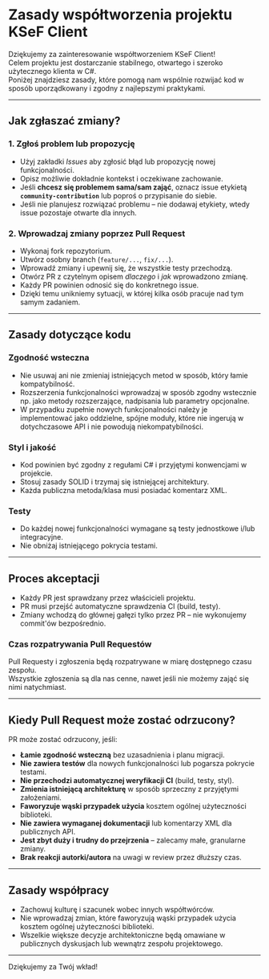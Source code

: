# **Zasady współtworzenia projektu KSeF Client**

Dziękujemy za zainteresowanie współtworzeniem KSeF Client!  
Celem projektu jest dostarczanie stabilnego, otwartego i szeroko użytecznego klienta w C#.  
Poniżej znajdziesz zasady, które pomogą nam wspólnie rozwijać kod w sposób uporządkowany i zgodny z najlepszymi praktykami.

---

## Jak zgłaszać zmiany?

### 1. Zgłoś problem lub propozycję
- Użyj zakładki *Issues* aby zgłosić błąd lub propozycję nowej funkcjonalności.  
- Opisz możliwie dokładnie kontekst i oczekiwane zachowanie.  
- Jeśli **chcesz się problemem sama/sam zająć**, oznacz issue etykietą **`community-contribution`** lub poproś o przypisanie do siebie.  
- Jeśli nie planujesz rozwiązać problemu – nie dodawaj etykiety, wtedy issue pozostaje otwarte dla innych.  

### 2. Wprowadzaj zmiany poprzez Pull Request
- Wykonaj fork repozytorium.  
- Utwórz osobny branch (`feature/...`, `fix/...`).  
- Wprowadź zmiany i upewnij się, że wszystkie testy przechodzą.  
- Otwórz PR z czytelnym opisem *dlaczego* i *jak* wprowadzono zmianę.  
- Każdy PR powinien odnosić się do konkretnego issue.  
- Dzięki temu unikniemy sytuacji, w której kilka osób pracuje nad tym samym zadaniem.

---

## Zasady dotyczące kodu

### Zgodność wsteczna
- Nie usuwaj ani nie zmieniaj istniejących metod w sposób, który łamie kompatybilność.  
- Rozszerzenia funkcjonalności wprowadzaj w sposób zgodny wstecznie np. jako metody rozszerzające, nadpisania lub parametry opcjonalne.
- W przypadku zupełnie nowych funkcjonalności należy je implementować jako oddzielne, spójne moduły, które nie ingerują w dotychczasowe API i nie powodują niekompatybilności.

### Styl i jakość
- Kod powinien być zgodny z regułami C# i przyjętymi konwencjami w projekcie.  
- Stosuj zasady SOLID i trzymaj się istniejącej architektury.  
- Każda publiczna metoda/klasa musi posiadać komentarz XML.  

### Testy
- Do każdej nowej funkcjonalności wymagane są testy jednostkowe i/lub integracyjne.  
- Nie obniżaj istniejącego pokrycia testami.  

---

## Proces akceptacji

- Każdy PR jest sprawdzany przez właścicieli projektu.  
- PR musi przejść automatyczne sprawdzenia CI (build, testy).  
- Zmiany wchodzą do głównej gałęzi tylko przez PR – nie wykonujemy commit'ów bezpośrednio.  

### Czas rozpatrywania Pull Requestów

Pull Requesty i zgłoszenia będą rozpatrywane w miarę dostępnego czasu zespołu.  
Wszystkie zgłoszenia są dla nas cenne, nawet jeśli nie możemy zająć się nimi natychmiast.  

---

## Kiedy Pull Request może zostać odrzucony?

PR może zostać odrzucony, jeśli:  
* **Łamie zgodność wsteczną** bez uzasadnienia i planu migracji.  
* **Nie zawiera testów** dla nowych funkcjonalności lub pogarsza pokrycie testami.  
* **Nie przechodzi automatycznej weryfikacji CI** (build, testy, styl).  
* **Zmienia istniejącą architekturę** w sposób sprzeczny z przyjętymi założeniami.  
* **Faworyzuje wąski przypadek użycia** kosztem ogólnej użyteczności biblioteki.  
* **Nie zawiera wymaganej dokumentacji** lub komentarzy XML dla publicznych API.  
* **Jest zbyt duży i trudny do przejrzenia** – zalecamy małe, granularne zmiany.  
* **Brak reakcji autorki/autora** na uwagi w review przez dłuższy czas.  

---

## Zasady współpracy

- Zachowuj kulturę i szacunek wobec innych współtwórców.  
- Nie wprowadzaj zmian, które faworyzują wąski przypadek użycia kosztem ogólnej użyteczności biblioteki.  
- Wszelkie większe decyzje architektoniczne będą omawiane w publicznych dyskusjach lub wewnątrz zespołu projektowego.  

---

Dziękujemy za Twój wkład!
